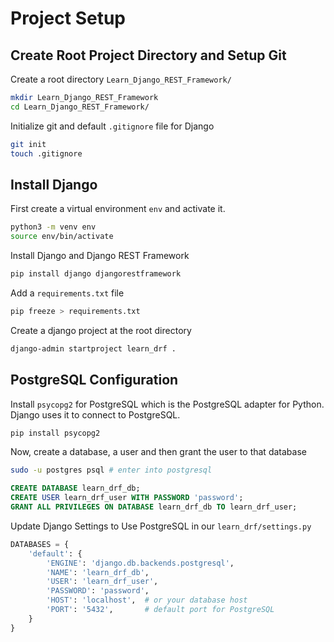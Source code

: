 # Project Setup

## Create Root Project Directory and Setup Git
Create a root directory `Learn_Django_REST_Framework/`
```bash
mkdir Learn_Django_REST_Framework
cd Learn_Django_REST_Framework/
```
Initialize git and default `.gitignore` file for Django
```bash
git init
touch .gitignore
```

## Install Django
First create a virtual environment `env` and activate it.
```bash
python3 -m venv env
source env/bin/activate
```

Install Django and Django REST Framework
```bash
pip install django djangorestframework
```

Add a `requirements.txt` file
```bash
pip freeze > requirements.txt
```

Create a django project at the root directory
```bash
django-admin startproject learn_drf .
```

## PostgreSQL Configuration
Install `psycopg2` for PostgreSQL which is the PostgreSQL adapter for Python. Django uses it to connect to PostgreSQL.
```bash
pip install psycopg2
```
Now, create a database, a user and then grant the user to that database
```bash
sudo -u postgres psql # enter into postgresql
```
```sql
CREATE DATABASE learn_drf_db;
CREATE USER learn_drf_user WITH PASSWORD 'password';
GRANT ALL PRIVILEGES ON DATABASE learn_drf_db TO learn_drf_user;
```

Update Django Settings to Use PostgreSQL in our `learn_drf/settings.py`
```py
DATABASES = {
    'default': {
        'ENGINE': 'django.db.backends.postgresql',
        'NAME': 'learn_drf_db',
        'USER': 'learn_drf_user',
        'PASSWORD': 'password',
        'HOST': 'localhost',  # or your database host
        'PORT': '5432',       # default port for PostgreSQL
    }
}
```